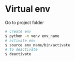 # Virtual env

Go to project folder

```bash
# create env
$ python -m venv env_name
# activate env
$ source env_name/bin/activate
# to deactivate
$ deactivate
```
